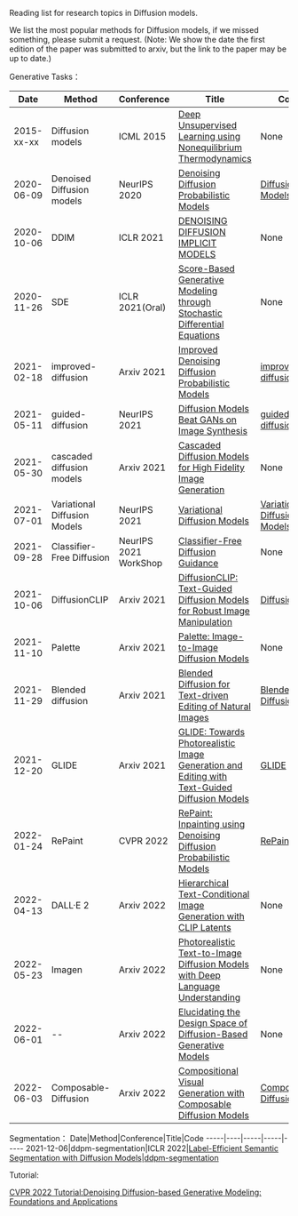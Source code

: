 
Reading list for research topics in Diffusion models.

We list the most popular methods for Diffusion models, if we missed something, please submit a request.
(Note: We show the date the first edition of the paper was submitted to arxiv, but the link to the paper may be up to date.)

Generative Tasks：

Date|Method|Conference|Title|Code
-----|----|-----|-----|-----
2015-xx-xx|Diffusion models|ICML 2015|[Deep Unsupervised Learning using Nonequilibrium Thermodynamics](http://proceedings.mlr.press/v37/sohl-dickstein15.pdf)|None
2020-06-09|Denoised Diffusion models|NeurIPS 2020|[Denoising Diffusion Probabilistic Models](https://arxiv.org/pdf/2006.11239.pdf)|[Diffusion Models](https://github.com/hojonathanho/diffusion)
2020-10-06|DDIM|ICLR 2021|[DENOISING DIFFUSION IMPLICIT MODELS](https://arxiv.org/pdf/2010.02502.pdf)|None
2020-11-26|SDE|ICLR 2021(Oral)|[Score-Based Generative Modeling through Stochastic Differential Equations](https://arxiv.org/pdf/2011.13456.pdf)|None
2021-02-18|improved-diffusion|Arxiv 2021|[Improved Denoising Diffusion Probabilistic Models](https://arxiv.org/pdf/2102.09672.pdf)|[improved-diffusion](https://github.com/openai/improved-diffusion)
2021-05-11|guided-diffusion|NeurIPS 2021|[Diffusion Models Beat GANs on Image Synthesis](https://arxiv.org/pdf/2105.05233.pdf)|[guided-diffusion](https://github.com/openai/guided-diffusion)
2021-05-30|cascaded diffusion models|Arxiv 2021|[Cascaded Diffusion Models for High Fidelity Image Generation](https://arxiv.org/pdf/2106.15282.pdf)|None
2021-07-01|Variational Diffusion Models|NeurIPS 2021|[Variational Diffusion Models](https://arxiv.org/pdf/2107.00630.pdf)|[Variational Diffusion Models](https://github.com/google-research/vdm)
2021-09-28|Classifier-Free Diffusion|NeurIPS 2021 WorkShop|[Classifier-Free Diffusion Guidance](https://openreview.net/pdf?id=qw8AKxfYbI)|None
2021-10-06|DiffusionCLIP|Arxiv 2021|[DiffusionCLIP: Text-Guided Diffusion Models for Robust Image Manipulation](https://arxiv.org/pdf/2112.10741.pdf)|[DiffusionCLIP](https://github.com/gwang-kim/DiffusionCLIP)
2021-11-10|Palette|Arxiv 2021|[Palette: Image-to-Image Diffusion Models](https://arxiv.org/pdf/2111.05826.pdf)| None
2021-11-29|Blended diffusion|Arxiv 2021|[Blended Diffusion for Text-driven Editing of Natural Images](https://arxiv.org/pdf/2111.14818.pdf)|[Blended Diffusion](https://omriavrahami.com/blended-diffusion-page/)
2021-12-20|GLIDE|Arxiv 2021|[GLIDE: Towards Photorealistic Image Generation and Editing with Text-Guided Diffusion Models](https://arxiv.org/pdf/2112.10741.pdf)|[GLIDE](https://github.com/openai/glide-text2im)
2022-01-24|RePaint|CVPR 2022|[RePaint: Inpainting using Denoising Diffusion Probabilistic Models](https://arxiv.org/pdf/2201.09865.pdf)|[RePaint](https://www.git.io/RePaint)
2022-04-13|DALL·E 2|Arxiv 2022|[Hierarchical Text-Conditional Image Generation with CLIP Latents](https://arxiv.org/pdf/2204.06125.pdf)|None
2022-05-23|Imagen|Arxiv 2022|[Photorealistic Text-to-Image Diffusion Models with Deep Language Understanding](https://arxiv.org/pdf/2205.11487.pdf)|None
2022-06-01|--|Arxiv 2022|[Elucidating the Design Space of Diffusion-Based Generative Models](https://arxiv.org/pdf/2206.00364.pdf)|None
2022-06-03|Composable-Diffusion|Arxiv 2022|[Compositional Visual Generation with Composable Diffusion Models](https://arxiv.org/pdf/2206.01714.pdf)|[Composable-Diffusion](https://github.com/energy-based-model/Compositional-Visual-Generation-with-Composable-Diffusion-Models-PyTorch)



Segmentation：
Date|Method|Conference|Title|Code
-----|----|-----|-----|-----
2021-12-06|ddpm-segmentation|ICLR 2022|[Label-Efficient Semantic Segmentation with Diffusion Models](https://arxiv.org/pdf/2112.03126.pdf)|[ddpm-segmentation](https://github.com/yandex-research/ddpm-segmentation)


Tutorial:

[CVPR 2022 Tutorial:Denoising Diffusion-based Generative Modeling: Foundations and Applications](https://cvpr2022-tutorial-diffusion-models.github.io)
